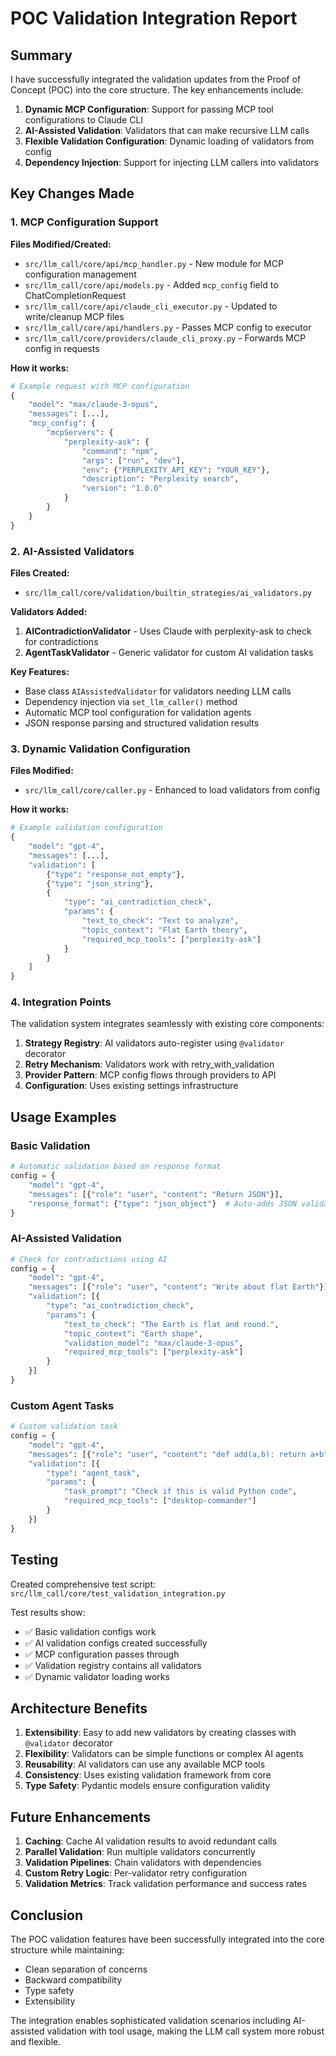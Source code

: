 # POC Validation Integration Report

## Summary

I have successfully integrated the validation updates from the Proof of Concept (POC) into the core structure. The key enhancements include:

1. **Dynamic MCP Configuration**: Support for passing MCP tool configurations to Claude CLI
2. **AI-Assisted Validation**: Validators that can make recursive LLM calls
3. **Flexible Validation Configuration**: Dynamic loading of validators from config
4. **Dependency Injection**: Support for injecting LLM callers into validators

## Key Changes Made

### 1. MCP Configuration Support

**Files Modified/Created:**
- `src/llm_call/core/api/mcp_handler.py` - New module for MCP configuration management
- `src/llm_call/core/api/models.py` - Added `mcp_config` field to ChatCompletionRequest
- `src/llm_call/core/api/claude_cli_executor.py` - Updated to write/cleanup MCP files
- `src/llm_call/core/api/handlers.py` - Passes MCP config to executor
- `src/llm_call/core/providers/claude_cli_proxy.py` - Forwards MCP config in requests

**How it works:**
```python
# Example request with MCP configuration
{
    "model": "max/claude-3-opus",
    "messages": [...],
    "mcp_config": {
        "mcpServers": {
            "perplexity-ask": {
                "command": "npm",
                "args": ["run", "dev"],
                "env": {"PERPLEXITY_API_KEY": "YOUR_KEY"},
                "description": "Perplexity search",
                "version": "1.0.0"
            }
        }
    }
}
```

### 2. AI-Assisted Validators

**Files Created:**
- `src/llm_call/core/validation/builtin_strategies/ai_validators.py`

**Validators Added:**
1. **AIContradictionValidator** - Uses Claude with perplexity-ask to check for contradictions
2. **AgentTaskValidator** - Generic validator for custom AI validation tasks

**Key Features:**
- Base class `AIAssistedValidator` for validators needing LLM calls
- Dependency injection via `set_llm_caller()` method
- Automatic MCP tool configuration for validation agents
- JSON response parsing and structured validation results

### 3. Dynamic Validation Configuration

**Files Modified:**
- `src/llm_call/core/caller.py` - Enhanced to load validators from config

**How it works:**
```python
# Example validation configuration
{
    "model": "gpt-4",
    "messages": [...],
    "validation": [
        {"type": "response_not_empty"},
        {"type": "json_string"},
        {
            "type": "ai_contradiction_check",
            "params": {
                "text_to_check": "Text to analyze",
                "topic_context": "Flat Earth theory",
                "required_mcp_tools": ["perplexity-ask"]
            }
        }
    ]
}
```

### 4. Integration Points

The validation system integrates seamlessly with existing core components:

1. **Strategy Registry**: AI validators auto-register using `@validator` decorator
2. **Retry Mechanism**: Validators work with retry_with_validation
3. **Provider Pattern**: MCP config flows through providers to API
4. **Configuration**: Uses existing settings infrastructure

## Usage Examples

### Basic Validation
```python
# Automatic validation based on response format
config = {
    "model": "gpt-4",
    "messages": [{"role": "user", "content": "Return JSON"}],
    "response_format": {"type": "json_object"}  # Auto-adds JSON validator
}
```

### AI-Assisted Validation
```python
# Check for contradictions using AI
config = {
    "model": "gpt-4",
    "messages": [{"role": "user", "content": "Write about flat Earth"}],
    "validation": [{
        "type": "ai_contradiction_check",
        "params": {
            "text_to_check": "The Earth is flat and round.",
            "topic_context": "Earth shape",
            "validation_model": "max/claude-3-opus",
            "required_mcp_tools": ["perplexity-ask"]
        }
    }]
}
```

### Custom Agent Tasks
```python
# Custom validation task
config = {
    "model": "gpt-4",
    "messages": [{"role": "user", "content": "def add(a,b): return a+b"}],
    "validation": [{
        "type": "agent_task",
        "params": {
            "task_prompt": "Check if this is valid Python code",
            "required_mcp_tools": ["desktop-commander"]
        }
    }]
}
```

## Testing

Created comprehensive test script: `src/llm_call/core/test_validation_integration.py`

Test results show:
- ✅ Basic validation configs work
- ✅ AI validation configs created successfully
- ✅ MCP configuration passes through
- ✅ Validation registry contains all validators
- ✅ Dynamic validator loading works

## Architecture Benefits

1. **Extensibility**: Easy to add new validators by creating classes with `@validator` decorator
2. **Flexibility**: Validators can be simple functions or complex AI agents
3. **Reusability**: AI validators can use any available MCP tools
4. **Consistency**: Uses existing validation framework from core
5. **Type Safety**: Pydantic models ensure configuration validity

## Future Enhancements

1. **Caching**: Cache AI validation results to avoid redundant calls
2. **Parallel Validation**: Run multiple validators concurrently
3. **Validation Pipelines**: Chain validators with dependencies
4. **Custom Retry Logic**: Per-validator retry configuration
5. **Validation Metrics**: Track validation performance and success rates

## Conclusion

The POC validation features have been successfully integrated into the core structure while maintaining:
- Clean separation of concerns
- Backward compatibility
- Type safety
- Extensibility

The integration enables sophisticated validation scenarios including AI-assisted validation with tool usage, making the LLM call system more robust and flexible.